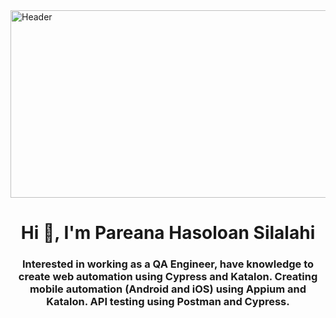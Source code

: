 <img src="https://dresma.ai/wp-content/uploads/2022/01/QA-Automation-EngineerMW.gif" alt="Header" width="800" height="300">
<h1 align="center">Hi 👋, I'm Pareana Hasoloan Silalahi</h1>
<h3 align="center">Interested in working as a QA Engineer, have knowledge to create web automation using Cypress and Katalon. Creating mobile automation (Android and iOS) using Appium and Katalon. API testing using Postman and Cypress. </h3>
